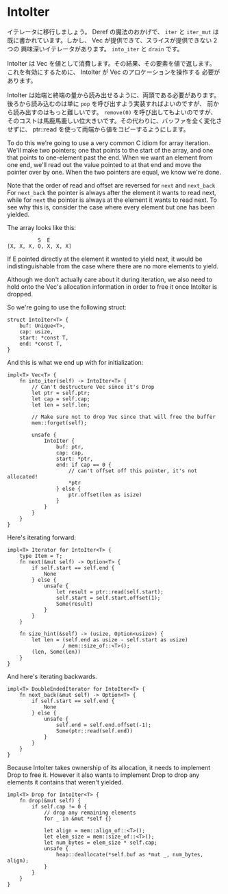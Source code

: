 # IntoIter

<!--
Let's move on to writing iterators. `iter` and `iter_mut` have already been
written for us thanks to The Magic of Deref. However there's two interesting
iterators that Vec provides that slices can't: `into_iter` and `drain`.
-->

イテレータに移行しましょう。 Deref の魔法のおかげで、 `iter` と `iter_mut` は
既に書かれています。しかし、 Vec が提供できて、スライスが提供できない 2 つの
興味深いイテレータがあります。 `into_iter` と `drain` です。

<!--
IntoIter consumes the Vec by-value, and can consequently yield its elements
by-value. In order to enable this, IntoIter needs to take control of Vec's
allocation.
-->

IntoIter は Vec を値として消費します。その結果、その要素を値で返します。
これを有効にするために、 IntoIter が Vec のアロケーションを操作する
必要があります。

<!--
IntoIter needs to be DoubleEnded as well, to enable reading from both ends.
Reading from the back could just be implemented as calling `pop`, but reading
from the front is harder. We could call `remove(0)` but that would be insanely
expensive. Instead we're going to just use ptr::read to copy values out of
either end of the Vec without mutating the buffer at all.
-->

IntoIter は始端と終端の量から読み出せるように、両頭である必要があります。
後ろから読み込むのは単に `pop` を呼び出すよう実装すればよいのですが、
前から読み出すのはもっと難しいです。 `remove(0)` を呼び出してもよいのですが、
そのコストは馬鹿馬鹿しい位大きいです。その代わりに、バッファを全く変化させずに、
ptr::read を使って両端から値をコピーするようにします。

To do this we're going to use a very common C idiom for array iteration. We'll
make two pointers; one that points to the start of the array, and one that
points to one-element past the end. When we want an element from one end, we'll
read out the value pointed to at that end and move the pointer over by one. When
the two pointers are equal, we know we're done.

Note that the order of read and offset are reversed for `next` and `next_back`
For `next_back` the pointer is always after the element it wants to read next,
while for `next` the pointer is always at the element it wants to read next.
To see why this is, consider the case where every element but one has been
yielded.

The array looks like this:

```text
          S  E
[X, X, X, O, X, X, X]
```

If E pointed directly at the element it wanted to yield next, it would be
indistinguishable from the case where there are no more elements to yield.

Although we don't actually care about it during iteration, we also need to hold
onto the Vec's allocation information in order to free it once IntoIter is
dropped.

So we're going to use the following struct:

```rust,ignore
struct IntoIter<T> {
    buf: Unique<T>,
    cap: usize,
    start: *const T,
    end: *const T,
}
```

And this is what we end up with for initialization:

```rust,ignore
impl<T> Vec<T> {
    fn into_iter(self) -> IntoIter<T> {
        // Can't destructure Vec since it's Drop
        let ptr = self.ptr;
        let cap = self.cap;
        let len = self.len;

        // Make sure not to drop Vec since that will free the buffer
        mem::forget(self);

        unsafe {
            IntoIter {
                buf: ptr,
                cap: cap,
                start: *ptr,
                end: if cap == 0 {
                    // can't offset off this pointer, it's not allocated!
                    *ptr
                } else {
                    ptr.offset(len as isize)
                }
            }
        }
    }
}
```

Here's iterating forward:

```rust,ignore
impl<T> Iterator for IntoIter<T> {
    type Item = T;
    fn next(&mut self) -> Option<T> {
        if self.start == self.end {
            None
        } else {
            unsafe {
                let result = ptr::read(self.start);
                self.start = self.start.offset(1);
                Some(result)
            }
        }
    }

    fn size_hint(&self) -> (usize, Option<usize>) {
        let len = (self.end as usize - self.start as usize)
                  / mem::size_of::<T>();
        (len, Some(len))
    }
}
```

And here's iterating backwards.

```rust,ignore
impl<T> DoubleEndedIterator for IntoIter<T> {
    fn next_back(&mut self) -> Option<T> {
        if self.start == self.end {
            None
        } else {
            unsafe {
                self.end = self.end.offset(-1);
                Some(ptr::read(self.end))
            }
        }
    }
}
```

Because IntoIter takes ownership of its allocation, it needs to implement Drop
to free it. However it also wants to implement Drop to drop any elements it
contains that weren't yielded.


```rust,ignore
impl<T> Drop for IntoIter<T> {
    fn drop(&mut self) {
        if self.cap != 0 {
            // drop any remaining elements
            for _ in &mut *self {}

            let align = mem::align_of::<T>();
            let elem_size = mem::size_of::<T>();
            let num_bytes = elem_size * self.cap;
            unsafe {
                heap::deallocate(*self.buf as *mut _, num_bytes, align);
            }
        }
    }
}
```
